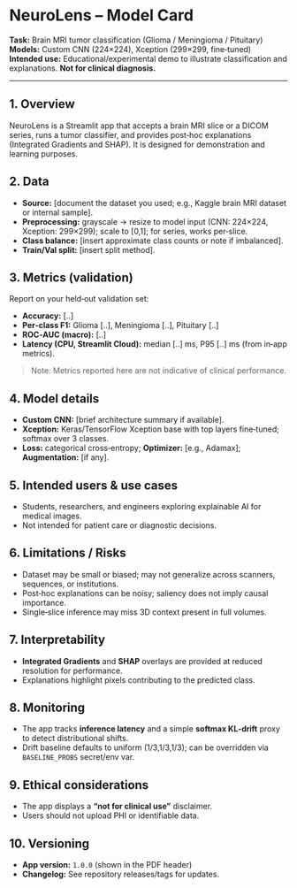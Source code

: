 # NeuroLens – Model Card

**Task:** Brain MRI tumor classification (Glioma / Meningioma / Pituitary)  
**Models:** Custom CNN (224×224), Xception (299×299, fine‑tuned)  
**Intended use:** Educational/experimental demo to illustrate classification and explanations. **Not for clinical diagnosis.**

---

## 1. Overview
NeuroLens is a Streamlit app that accepts a brain MRI slice or a DICOM series, runs a tumor classifier, and provides post‑hoc explanations (Integrated Gradients and SHAP). It is designed for demonstration and learning purposes.

## 2. Data
- **Source:** [document the dataset you used; e.g., Kaggle brain MRI dataset or internal sample].
- **Preprocessing:** grayscale → resize to model input (CNN: 224×224, Xception: 299×299); scale to [0,1]; for series, works per‑slice.
- **Class balance:** [insert approximate class counts or note if imbalanced].
- **Train/Val split:** [insert split method].

## 3. Metrics (validation)
Report on your held‑out validation set:
- **Accuracy:** [..]
- **Per‑class F1:** Glioma [..], Meningioma [..], Pituitary [..]
- **ROC‑AUC (macro):** [..]
- **Latency (CPU, Streamlit Cloud):** median [..] ms, P95 [..] ms (from in‑app metrics).

> Note: Metrics reported here are not indicative of clinical performance.

## 4. Model details
- **Custom CNN:** [brief architecture summary if available].
- **Xception:** Keras/TensorFlow Xception base with top layers fine‑tuned; softmax over 3 classes.
- **Loss:** categorical cross‑entropy; **Optimizer:** [e.g., Adamax]; **Augmentation:** [if any].

## 5. Intended users & use cases
- Students, researchers, and engineers exploring explainable AI for medical images.
- Not intended for patient care or diagnostic decisions.

## 6. Limitations / Risks
- Dataset may be small or biased; may not generalize across scanners, sequences, or institutions.
- Post‑hoc explanations can be noisy; saliency does not imply causal importance.
- Single‑slice inference may miss 3D context present in full volumes.

## 7. Interpretability
- **Integrated Gradients** and **SHAP** overlays are provided at reduced resolution for performance.
- Explanations highlight pixels contributing to the predicted class.

## 8. Monitoring
- The app tracks **inference latency** and a simple **softmax KL‑drift** proxy to detect distributional shifts.
- Drift baseline defaults to uniform (1/3,1/3,1/3); can be overridden via `BASELINE_PROBS` secret/env var.

## 9. Ethical considerations
- The app displays a **“not for clinical use”** disclaimer.
- Users should not upload PHI or identifiable data.

## 10. Versioning
- **App version:** `1.0.0` (shown in the PDF header)
- **Changelog:** See repository releases/tags for updates.
